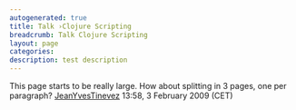 ```yaml
---
autogenerated: true
title: Talk ›Clojure Scripting
breadcrumb: Talk Clojure Scripting
layout: page
categories: 
description: test description
---
```


This page starts to be really large. How about splitting in 3 pages, one per paragraph? [JeanYvesTinevez](User_JeanYvesTinevez "wikilink") 13:58, 3 February 2009 (CET)
